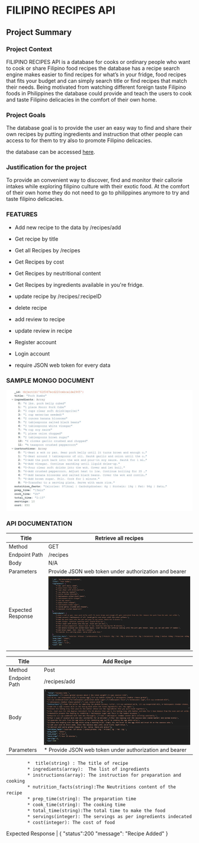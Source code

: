 # FILIPINO RECIPES API

## Project Summary

### Project Context

FILIPINO RECIPES API is a database for cooks or ordinary people who want to cook or share Filipino food recipes the database has a recipe search engine makes easier to find recipes for what’s in your fridge, food recipes that fits your budget and can simply search title or find recipes that match their needs. Being motivated from watching different foreign taste Filipino foods in Philippines the database could provide and teach the users to cook and taste Filipino delicacies in the comfort of their own home.

### Project Goals

The database goal is to provide the user an easy way to find and share their own recipes by putting ingredients and instruction that other people can access to for them to try also to promote Filipino delicacies.

the database can be accessed [here](https://engroliver.github.io/Oliver-Assignment-1/).

### Justification for the project

To provide an convenient way to discover, find and monitor their callorie intakes while exploring filipino culture with their exotic food. At the comfort of their own home they do not need to go to philippines anymore to try and taste filipino delicacies.

### FEATURES

* Add new recipe to the data by /recipes/add

* Get recipe by title

* Get all Recipes by /recipes

* Get Recipes by cost

* Get Recipes by neutritional content

* Get Recipes by ingredients available in you're fridge.

* update recipe by /recipes/:recipeID

* delete recipe

* add review to recipe

* update review in recipe

* Register account

* Login account

* require JSON web token for every data

### SAMPLE MONGO DOCUMENT

<img src='images/data.JPG' style="display:block">


### API DOCUMENTATION

 Title| Retrieve all recipes           
------------ | -------------
Method| GET
Endpoint Path | /recipes
Body| N/A
Parameters| Provide JSON  web token under authorization and bearer
Expected Response | <img src='images/result.JPG' style="display:block">

Title| Add Recipe           
------------ | -------------
Method| Post
Endpoint Path | /recipes/add
Body| <img src='images/body.JPG' style="display:block">
Parameters| * Provide JSON  web token under authorization and bearer
            *  title(string) : The title of recipe
            * ingredients(array):  The list of ingredients
            * instructions(array): The instruction for preparation and cooking
            * nutrition_facts(string):The Neutritions content of the recipe
            * prep_time(string): The preparation time 
            * cook_time(string): The cooking time
            * total_time(string):The total time to make the food
            * servings(integer): The servings as per ingredients indecated
            * cost(integer): The cost of food 

Expected Response | {
                        "status":200
                         "message": "Recipe Added"
                        }